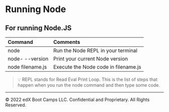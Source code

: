 # Running Node
## For running Node.JS

| **Command** |**Comments** |
|:--|:--| 
| node | Run the Node REPL in your terminal |
| node- --version | 	Print your current Node version |
| node filename.js	 | 	Execute the Node code in filename.js |

> 💡 REPL stands for Read Eval Print Loop. This is the list of steps that happen when you run the node command and then type some code.

---
© 2022 edX Boot Camps LLC. Confidential and Proprietary. All Rights Reserved.